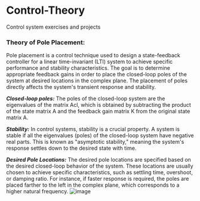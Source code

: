 # Control-Theory
 Control system exercises and projects

### Theory of Pole Placement:

Pole placement is a control technique used to design a state-feedback controller for a linear time-invariant (LTI) system to achieve specific performance and stability characteristics. The goal is to determine appropriate feedback gains in order to place the closed-loop poles of the system at desired locations in the complex plane. The placement of poles directly affects the system's transient response and stability.

***Closed-loop poles:***
The poles of the closed-loop system are the eigenvalues of the matrix Acl, which is obtained by subtracting the product of the state matrix A and the feedback gain matrix K from the original state matrix A.

***Stability:***
In control systems, stability is a crucial property. A system is stable if all the eigenvalues (poles) of the closed-loop system have negative real parts. This is known as "asymptotic stability," meaning the system's response settles down to the desired state with time.

***Desired Pole Locations:***
The desired pole locations are specified based on the desired closed-loop behavior of the system. These locations are usually chosen to achieve specific characteristics, such as settling time, overshoot, or damping ratio. For instance, if faster response is required, the poles are placed farther to the left in the complex plane, which corresponds to a higher natural frequency.
![image](https://github.com/Nooney27/Control-Theory/assets/114221233/77c4ed7d-0823-4e52-b2c4-f3d7c10971b1)
